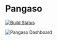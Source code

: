 # Pangaso

[![Build Status](https://travis-ci.org/bahdcoder/pangaso.svg?branch=master)](https://travis-ci.org/bahdcoder/pangaso)

![Pangaso Dashboard](https://res.cloudinary.com/bahdcoder/image/upload/v1559663583/Screen_Shot_2019-06-04_at_4.51.55_PM_pynz6n.png)

